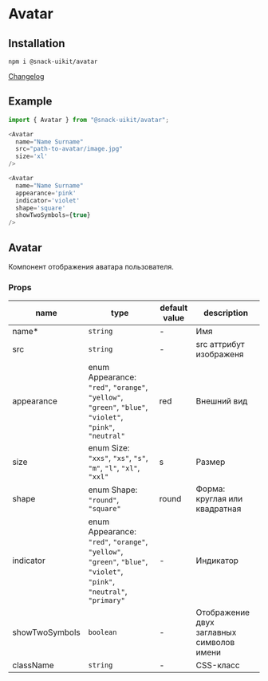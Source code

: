 # Avatar

## Installation
`npm i @snack-uikit/avatar`

[Changelog](./CHANGELOG.md)

## Example

```typescript jsx
import { Avatar } from "@snack-uikit/avatar";

<Avatar
  name="Name Surname"
  src="path-to-avatar/image.jpg"
  size='xl'
/>

<Avatar 
  name="Name Surname"
  appearance='pink'
  indicator='violet'
  shape='square'
  showTwoSymbols={true}
/>
```

[//]: DOCUMENTATION_SECTION_START
[//]: THIS_SECTION_IS_AUTOGENERATED_PLEASE_DONT_EDIT_IT
## Avatar
Компонент отображения аватара пользователя.
### Props
| name | type | default value | description |
|------|------|---------------|-------------|
| name* | `string` | - | Имя |
| src | `string` | - | src аттрибут изображеня |
| appearance | enum Appearance: `"red"`, `"orange"`, `"yellow"`, `"green"`, `"blue"`, `"violet"`, `"pink"`, `"neutral"` | red | Внешний вид |
| size | enum Size: `"xxs"`, `"xs"`, `"s"`, `"m"`, `"l"`, `"xl"`, `"xxl"` | s | Размер |
| shape | enum Shape: `"round"`, `"square"` | round | Форма: круглая или квадратная |
| indicator | enum Appearance: `"red"`, `"orange"`, `"yellow"`, `"green"`, `"blue"`, `"violet"`, `"pink"`, `"neutral"`, `"primary"` | - | Индикатор |
| showTwoSymbols | `boolean` | - | Отображение двух заглавных символов имени |
| className | `string` | - | CSS-класс |


[//]: DOCUMENTATION_SECTION_END
